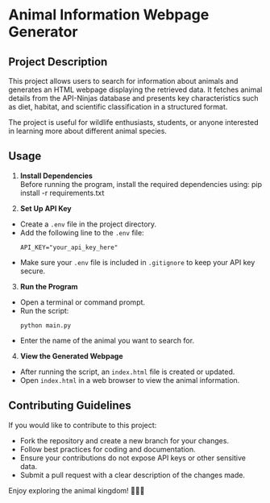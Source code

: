 
Animal Information Webpage Generator
====================================

Project Description
-------------------
This project allows users to search for information about animals and generates an HTML webpage displaying the retrieved data. 
It fetches animal details from the API-Ninjas database and presents key characteristics such as diet, habitat, and scientific classification in a structured format. 

The project is useful for wildlife enthusiasts, students, or anyone interested in learning more about different animal species.

Usage
-----
1. **Install Dependencies**  
   Before running the program, install the required dependencies using: pip install -r requirements.txt

2. **Set Up API Key**  
- Create a `.env` file in the project directory.  
- Add the following line to the `.env` file:
  ```
  API_KEY="your_api_key_here"
  ```
- Make sure your `.env` file is included in `.gitignore` to keep your API key secure.

3. **Run the Program**  
- Open a terminal or command prompt.  
- Run the script:
  ```
  python main.py
  ```
- Enter the name of the animal you want to search for.

4. **View the Generated Webpage**  
- After running the script, an `index.html` file is created or updated.  
- Open `index.html` in a web browser to view the animal information.

Contributing Guidelines
-----------------------
If you would like to contribute to this project:
- Fork the repository and create a new branch for your changes.
- Follow best practices for coding and documentation.
- Ensure your contributions do not expose API keys or other sensitive data.
- Submit a pull request with a clear description of the changes made.

Enjoy exploring the animal kingdom! 🦁🐘🦉

